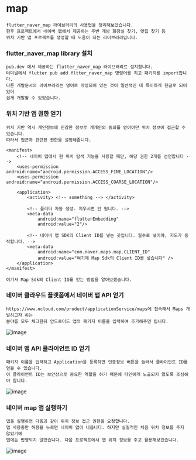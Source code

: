 # map
```
flutter_naver_map 라이브러리의 사용법을 정리해보았습니다.
향후 프로젝트에서 네이버 맵에서 제공하는 주변 개방 화장실 찾기, 맛집 찾기 등
위치 기반 앱 프로젝트를 생성할 때 도움이 되는 라이브러리입니다.
```

### flutter_naver_map library 설치
```
pub.dev 에서 제공하는 flutter_naver_map 라이브러리르 설치합니다.
터미널에서 flutter pub add fltter_naver_map 명령어를 치고 패키지를 import합니다.
다른 개발문서의 라이브러리는 영어로 작성되어 있는 것이 일반적인 데 특이하게 한글로 되어있어
쉽게 개발할 수 있었습니다.
```

### 위치 기반 앱 권한 얻기
```
위치 기반 역시 개인정보에 민감한 정보로 개개인의 동의를 얻어야만 위치 정보에 접근할 수 있습니다.
따라서 접근과 관련된 권한을 설정해줍니다.

<manifest>
    <!-- 네이버 맵에서 현 위치 탐색 기능을 사용할 때만, 해당 권한 2개를 선언합니다 -->
    <uses-permission android:name="android.permission.ACCESS_FINE_LOCATION"/>
    <uses-permission android:name="android.permission.ACCESS_COARSE_LOCATION"/>

    <application>
        <activity> <!-- something --> </activity>
        
        <!-- 플러터 자동 생성. 지우시면 안 됩니다. -->
        <meta-data
            android:name="flutterEmbedding"
            android:value="2"/>
                
        <!-- 네이버 맵 SDK의 Client ID를 넣는 곳입니다. 필수로 넣어야, 지도가 동작합니다. -->        
        <meta-data
            android:name="com.naver.maps.map.CLIENT_ID"
            android:value="여기에 Map Sdk의 Client ID를 넣습니다" />
    </application>
</manifest>

여기서 Map Sdk의 Client ID를 얻는 방법을 알아보겠습니다.
```

### 네이버 클라우드 플랫폼에서 네이버 맵 API 얻기
```
https://www.ncloud.com/product/applicationService/maps에 접속해서 Maps 개발하고자 하는
분야를 모두 체크한뒤 안드로이드 앱의 패키지 이름을 입력하여 추가해주면 됩니다.
```
![image](https://user-images.githubusercontent.com/58906858/212531542-34751677-5231-4e04-a089-3ab0e6825080.png)

### 네이버 맵 API 클라이언트 ID 얻기
```
패키지 이름을 입력하고 Application을 등록하면 인증정보 버튼을 눌러서 클라이언트 ID를 얻을 수 있습니다.
이 클라이언트 ID는 보안상으로 중요한 역할을 하기 때문에 타인에게 노출되지 않도록 조심해야 합니다.
```
![image](https://user-images.githubusercontent.com/58906858/212531661-c593c7fc-aa3d-4304-95a1-f0891152bbba.png)

### 네이버 map 앱 실행하기
```
앱을 실행하면 다음과 같이 위치 정보 접근 권한을 요청합니다.
앱 사용중만 허용을 누르면 네이버 앱이 나옵니다. 하지만 실질적인 처음 위치 정보를 주지 않았기에
맵에는 반영되지 않았습니다. 다음 프로젝트에서 앱 위치 정보를 주고 활용해보겠습니다.
```
![image](https://user-images.githubusercontent.com/58906858/212533901-1e45839b-dd42-488a-bfc3-3a191ba30325.png)

